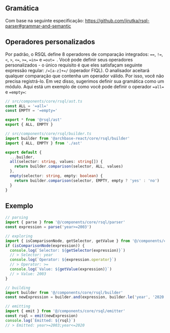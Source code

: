 ## Gramática

Com base na seguinte especificação: https://github.com/jirutka/rsql-parser#grammar-and-semantic

## Operadores personalizados

Por padrão, o RSQL define 8 operadores de comparação integrados: `==`, `!=`, `<`, `>`, `<=`, `>=`, `=in=` e `=out= `.
Você pode definir seus operadores personalizados - o único requisito é que eles satisfaçam
seguinte expressão regular: `/=[a-z]+=/` (operador FIQL). O analisador aceitará qualquer comparação que contenha
um operador válido. Por isso, você não precisa registrá-lo. Em vez disso, sugerimos definir sua gramática
como um módulo. Aqui está um exemplo de como você pode definir o operador `=all=` e `=empty=`:

```typescript
// src/components/core/rsql/ast.ts
const ALL = '=all='
const EMPTY = '=empty='

export * from '@rsql/ast'
export { ALL, EMPTY }

// src/components/core/rsql/builder.ts
import builder from '@archbase-react/core/rsql/builder'
import { ALL, EMPTY } from './ast'

export default {
  ...builder,
  all(selector: string, values: string[]) {
    return builder.comparison(selector, ALL, values)
  },
  empty(selector: string, empty: boolean) {
    return builder.comparison(selector, EMPTY, empty ? 'yes' : 'no')
  }
}
```

## Exemplo

```typescript
// parsing
import { parse } from '@/components/core/rsql/parser'
const expression = parse('year>=2003')

// exploring
import { isComparisonNode, getSelector, getValue } from '@/components/core/rsql/ast'
if (isComparisonNode(expression)) {
  console.log(`Selector: ${getSelector(expression)}`)
  // > Selector: year
  console.log(`Operator: ${expression.operator}`)
  // > Operator: >=
  console.log(`Value: ${getValue(expression)}`)
  // > Value: 2003
}

// building
import builder from '@/components/core/rsql/builder'
const newExpression = builder.and(expression, builder.le('year', '2020'))

// emitting
import { emit } from '@/components/core/rsql/emitter'
const rsql = emit(newExpression)
console.log(`Emitted: ${rsql}`)
// > Emitted: year>=2003;year<=2020
```
